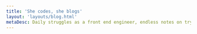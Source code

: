 ```yaml
---
title: 'She codes, she blogs'
layout: 'layouts/blog.html'
metaDesc: Daily struggles as a front end engineer, endless notes on trying to keep up with tech and the occasional soapbox rant.
---
```

